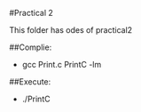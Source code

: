 #Practical 2

This folder has odes of practical2

##Complie:

* gcc Print.c PrintC -lm

##Execute:

* ./PrintC
